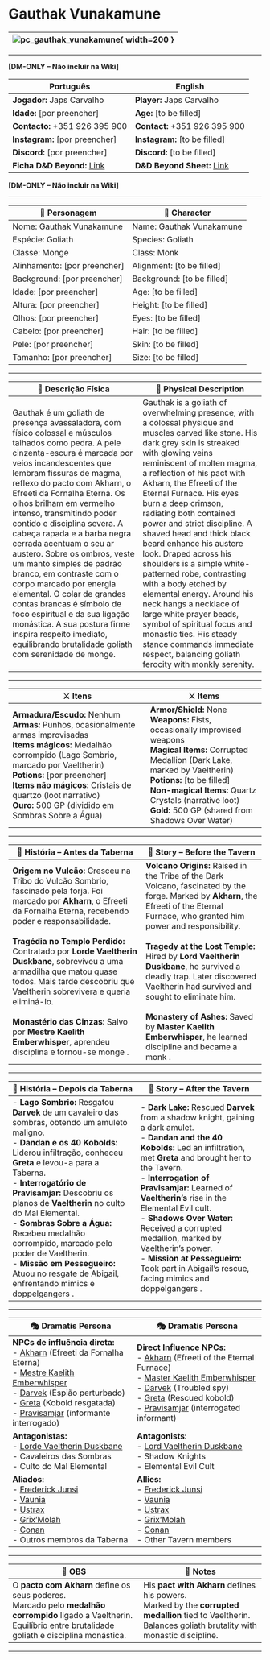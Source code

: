 # Gauthak Vunakamune


| ![pc_gauthak_vunakamune](assets/pc/pc_gauthak_vunakamune.jpeg){ width=200 } |
| --------------------------------------------------------------------------- |

---

**[DM-ONLY – Não incluir na Wiki]**  

| Português                                                                    | English                                                |
| --------------------------------------------------------- | ---------------------------------------- |
| **Jogador:** Japs Carvalho                                      | **Player:**  Japs Carvalho                      |
| **Idade:** [por preencher]                                          | **Age:**   [to be filled]                        |
| **Contacto:** +351 926 395 900                                    | **Contact:**  +351 926 395 900                   |
| **Instagram:** [por preencher]                                   | **Instagram:**  [to be filled]               |
| **Discord:** [por preencher]                                       | **Discord:**  [to be filled]                   |
| **Ficha D&D Beyond:** [Link](https://www.dndbeyond.com/characters/138748528)                     | **D&D Beyond Sheet:**  [Link](https://www.dndbeyond.com/characters/138748528) |

**[DM-ONLY – Não incluir na Wiki]**  

---

| **🧙 Personagem**            | **🧙 Character**           |
| ---------------------------- | -------------------------- |
| Nome: Gauthak Vunakamune     | Name:  Gauthak Vunakamune  |
| Espécie:  Goliath            | Species:  Goliath          |
| Classe:  Monge               | Class:  Monk               |
| Alinhamento: [por preencher] | Alignment: [to be filled]  |
| Background: [por preencher]  | Background: [to be filled] |
| Idade: [por preencher]       | Age: [to be filled]        |
| Altura: [por preencher]      | Height: [to be filled]     |
| Olhos: [por preencher]       | Eyes: [to be filled]       |
| Cabelo: [por preencher]      | Hair: [to be filled]       |
| Pele: [por preencher]        | Skin: [to be filled]       |
| Tamanho:  [por preencher]    | Size:  [to be filled]      |

---

| **📜 Descrição Física** | **📜 Physical Description** |
| ----------------------- | --------------------------- |
| Gauthak é um goliath de presença avassaladora, com físico colossal e músculos talhados como pedra. A pele cinzenta-escura é marcada por veios incandescentes que lembram fissuras de magma, reflexo do pacto com Akharn, o Efreeti da Fornalha Eterna. Os olhos brilham em vermelho intenso, transmitindo poder contido e disciplina severa. A cabeça rapada e a barba negra cerrada acentuam o seu ar austero. Sobre os ombros, veste um manto simples de padrão branco, em contraste com o corpo marcado por energia elemental. O colar de grandes contas brancas é símbolo de foco espiritual e da sua ligação monástica. A sua postura firme inspira respeito imediato, equilibrando brutalidade goliath com serenidade de monge. | Gauthak is a goliath of overwhelming presence, with a colossal physique and muscles carved like stone. His dark grey skin is streaked with glowing veins reminiscent of molten magma, a reflection of his pact with Akharn, the Efreeti of the Eternal Furnace. His eyes burn a deep crimson, radiating both contained power and strict discipline. A shaved head and thick black beard enhance his austere look. Draped across his shoulders is a simple white-patterned robe, contrasting with a body etched by elemental energy. Around his neck hangs a necklace of large white prayer beads, symbol of spiritual focus and monastic ties. His steady stance commands immediate respect, balancing goliath ferocity with monkly serenity. |

---

| **⚔️ Itens**             | **⚔️ Items**                         |
| ---------------------- | ------------------------------ |
| **Armadura/Escudo:** Nenhum <br>**Armas:** Punhos, ocasionalmente armas improvisadas <br>**Items mágicos:** Medalhão corrompido (Lago Sombrio, marcado por Vaeltherin)  <br>**Potions:** [por preencher] <br>**Items não mágicos:** Cristais de quartzo (loot narrativo)  <br>**Ouro:** 500 GP (dividido em Sombras Sobre a Água)  | **Armor/Shield:** None <br>**Weapons:** Fists, occasionally improvised weapons <br>**Magical Items:** Corrupted Medallion (Dark Lake, marked by Vaeltherin)  <br>**Potions:** [to be filled] <br>**Non-magical Items:** Quartz Crystals (narrative loot)  <br>**Gold:** 500 GP (shared from Shadows Over Water)  |

---

| **📖 História – Antes da Taberna** | **📖 Story – Before the Tavern** |
| ---------------------------------- | -------------------------------- |
| **Origem no Vulcão:** Cresceu na Tribo do Vulcão Sombrio, fascinado pela forja. Foi marcado por **Akharn**, o Efreeti da Fornalha Eterna, recebendo poder e responsabilidade. <br><br>**Tragédia no Templo Perdido:** Contratado por **Lorde Vaeltherin Duskbane**, sobreviveu a uma armadilha que matou quase todos. Mais tarde descobriu que Vaeltherin sobrevivera e queria eliminá-lo. <br><br>**Monastério das Cinzas:** Salvo por **Mestre Kaelith Emberwhisper**, aprendeu disciplina e tornou-se monge  . | **Volcano Origins:** Raised in the Tribe of the Dark Volcano, fascinated by the forge. Marked by **Akharn**, the Efreeti of the Eternal Furnace, who granted him power and responsibility. <br><br>**Tragedy at the Lost Temple:** Hired by **Lord Vaeltherin Duskbane**, he survived a deadly trap. Later discovered Vaeltherin had survived and sought to eliminate him. <br><br>**Monastery of Ashes:** Saved by **Master Kaelith Emberwhisper**, he learned discipline and became a monk  . |

---

| **📖 História – Depois da Taberna** | **📖 Story – After the Tavern** |
| ----------------------------------- | -------------------------------- |
| - **Lago Sombrio:** Resgatou **Darvek** de um cavaleiro das sombras, obtendo um amuleto maligno. <br>- **Dandan e os 40 Kobolds:** Liderou infiltração, conheceu **Greta** e levou-a para a Taberna. <br>- **Interrogatório de Pravisamjar:** Descobriu os planos de **Vaeltherin** no culto do Mal Elemental. <br>- **Sombras Sobre a Água:** Recebeu medalhão corrompido, marcado pelo poder de Vaeltherin. <br>- **Missão em Pessegueiro:** Atuou no resgate de Abigail, enfrentando mimics e doppelgangers   . | - **Dark Lake:** Rescued **Darvek** from a shadow knight, gaining a dark amulet. <br>- **Dandan and the 40 Kobolds:** Led an infiltration, met **Greta** and brought her to the Tavern. <br>- **Interrogation of Pravisamjar:** Learned of **Vaeltherin’s** rise in the Elemental Evil cult. <br>- **Shadows Over Water:** Received a corrupted medallion, marked by Vaeltherin’s power. <br>- **Mission at Pessegueiro:** Took part in Abigail’s rescue, facing mimics and doppelgangers   . |

---

| **🎭 Dramatis Persona**                                                                                                                 | **🎭 Dramatis Persona**                                                                                                           |
| --------------------------------------------------------------------------------------------------------------------------------------- | --------------------------------------------------------------------------------------------------------------------------------- |
| **NPCs de influência direta:**  <br>- [Akharn](akharn.md) (Efreeti da Fornalha Eterna) <br>- [Mestre Kaelith Emberwhisper](kaelith_emberwhisper.md) <br>- [Darvek](darvek.md) (Espião perturbado) <br>- [Greta](greta.md) (Kobold resgatada) <br>- [Pravisamjar](pravisamjar.md) (informante interrogado) | **Direct Influence NPCs:**  <br>- [Akharn](akharn.md) (Efreeti of the Eternal Furnace) <br>- [Master Kaelith Emberwhisper](kaelith_emberwhisper.md) <br>- [Darvek](darvek.md) (Troubled spy) <br>- [Greta](greta.md) (Rescued kobold) <br>- [Pravisamjar](pravisamjar.md) (interrogated informant) |
| **Antagonistas:**  <br>- [Lorde Vaeltherin Duskbane](vaeltherin_duskbane.md) <br>- Cavaleiros das Sombras <br>- Culto do Mal Elemental | **Antagonists:**  <br>- [Lord Vaeltherin Duskbane](vaeltherin_duskbane.md) <br>- Shadow Knights <br>- Elemental Evil Cult |
| **Aliados:**  <br>- [Frederick Junsi](docs/dm/-/pc/pc_friedrick_junsi.md) <br>- [Vaunia](docs/dm/-/pc/pc_vaunia_kolakiala.md) <br>- [Ustrax](docs/dm/-/pc/pc_ustrax.md) <br>- [Grix’Molah](docs/dm/-/pc/pc_grix_molah.md) <br>- [Conan](docs/dm/-/pc/pc_conan_barbaro_ra.md) <br>- Outros membros da Taberna | **Allies:**  <br>- [Frederick Junsi](docs/dm/-/pc/pc_friedrick_junsi.md) <br>- [Vaunia](docs/dm/-/pc/pc_vaunia_kolakiala.md) <br>- [Ustrax](docs/dm/-/pc/pc_ustrax.md) <br>- [Grix’Molah](docs/dm/-/pc/pc_grix_molah.md) <br>- [Conan](docs/dm/-/pc/pc_conan_barbaro_ra.md) <br>- Other Tavern members |

---

| **🔮 OBS** | **🔮 Notes** |
| ---------- | ------------ |
| O **pacto com Akharn** define os seus poderes. <br>Marcado pelo **medalhão corrompido** ligado a Vaeltherin. <br>Equilíbrio entre brutalidade goliath e disciplina monástica. | His **pact with Akharn** defines his powers. <br>Marked by the **corrupted medallion** tied to Vaeltherin. <br>Balances goliath brutality with monastic discipline. |

---
